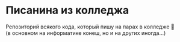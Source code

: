 # Писанина из колледжа
Репозиторий всякого кода, который пишу на парах в колледже 🤪<br>
(в основном на информатике конеш, но и на других иногда...)
